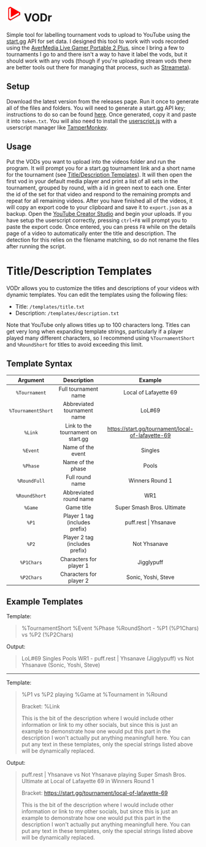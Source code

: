 # ![VODr Logo](./logo/logo-inline.min.svg) VODr

Simple tool for labelling tournament vods to upload to YouTube using the [start.gg](https://start.gg) API for set data. I designed this tool to work with vods recorded using the [AverMedia Live Gamer Portable 2 Plus](https://www.avermedia.com/us/product-detail/GC513), since I bring a few to tournaments I go to and there isn't a way to have it label the vods, but it should work with any vods (though if you're uploading stream vods there are better tools out there for managing that process, such as [Streameta](https://streameta.com/)).

## Setup 

Download the latest version from the releases page. Run it once to generate all of the files and folders. You will need to generate a start.gg API key; instructions to do so can be found [here](https://developer.smash.gg/docs/authentication). Once generated, copy it and paste it into `token.txt`. You will also need to install the [userscript.js](https://raw.githubusercontent.com/yhsanave/VODr/main/userscript.js) with a userscript manager like [TamperMonkey](https://www.tampermonkey.net/).

## Usage

Put the VODs you want to upload into the videos folder and run the program. It will prompt you for a start.gg tournament link and a short name for the tournament (see [Title/Description Templates](#titledescription-templates)). It will then open the first vod in your default media player and print a list of all sets in the tournament, grouped by round, with a id in green next to each one. Enter the id of the set for that video and respond to the remaining prompts and repeat for all remaining videos. After you have finished all of the videos, it will copy an export code to your clipboard and save it to `export.json` as a backup. Open the [YouTube Creator Studio](https://www.youtube.com/upload) and begin your uploads. If you have setup the userscript correctly, pressing `ctrl+F8` will prompt you to paste the export code. Once entered, you can press `F8` while on the details page of a video to automatically enter the title and description. The detection for this relies on the filename matching, so do not rename the files after running the script.

# Title/Description Templates

VODr allows you to customize the titles and descriptions of your videos with dynamic templates. You can edit the templates using the following files:

- Title: `/templates/title.txt`
- Description: `/templates/description.txt`

Note that YouTube only allows titles up to 100 characters long. Titles can get very long when expanding template strings, particularly if a player played many different characters, so I recommend using `%TournamentShort` and `%RoundShort` for titles to avoid exceeding this limit.

## Template Syntax

|      Argument      |            Description             |                      Example                      |
| :----------------: | :--------------------------------: | :-----------------------------------------------: |
|   `%Tournament`    |        Full tournament name        |               Local of Lafayette 69               |
| `%TournamentShort` |    Abbreviated tournament name     |                      LoL#69                       |
|      `%Link`       | Link to the tournament on start.gg | https://start.gg/tournament/local-of-lafayette-69 |
|      `%Event`      |         Name of the event          |                      Singles                      |
|      `%Phase`      |         Name of the phase          |                       Pools                       |
|    `%RoundFull`    |          Full round name           |                  Winners Round 1                  |
|   `%RoundShort`    |       Abbreviated round name       |                        WR1                        |
|      `%Game`       |             Game title             |            Super Smash Bros. Ultimate             |
|       `%P1`        |   Player 1 tag (includes prefix)   |               puff.rest \| Yhsanave               |
|       `%P2`        |   Player 2 tag (includes prefix)   |                   Not Yhsanave                    |
|     `%P1Chars`     |      Characters for player 1       |                    Jigglypuff                     |
|     `%P2Chars`     |      Characters for player 2       |                Sonic, Yoshi, Steve                |

## Example Templates

Template:

> %TournamentShort %Event %Phase %RoundShort - %P1 (%P1Chars) vs %P2 (%P2Chars)

Output:

>  LoL#69 Singles Pools WR1 - puff.rest | Yhsanave (Jigglypuff) vs Not Yhsanave (Sonic, Yoshi, Steve)

---

Template:

> %P1 vs %P2 playing %Game at %Tournament in %Round
> 
> Bracket: %Link 
>
> This is the bit of the description where I would include other information or link to my other socials, but since this is just an example to demonstrate how one would put this part in the description I won't actually put anything meaningfull here. You can put any text in these templates, only the special strings listed above will be dynamically replaced.

Output: 

> puff.rest | Yhsanave vs Not Yhsanave playing Super Smash Bros. Ultimate at Local of Lafayette 69 in Winners Round 1
> 
> Bracket: https://start.gg/tournament/local-of-lafayette-69
>
> This is the bit of the description where I would include other information or link to my other socials, but since this is just an example to demonstrate how one would put this part in the description I won't actually put anything meaningfull here. You can put any text in these templates, only the special strings listed above will be dynamically replaced.
